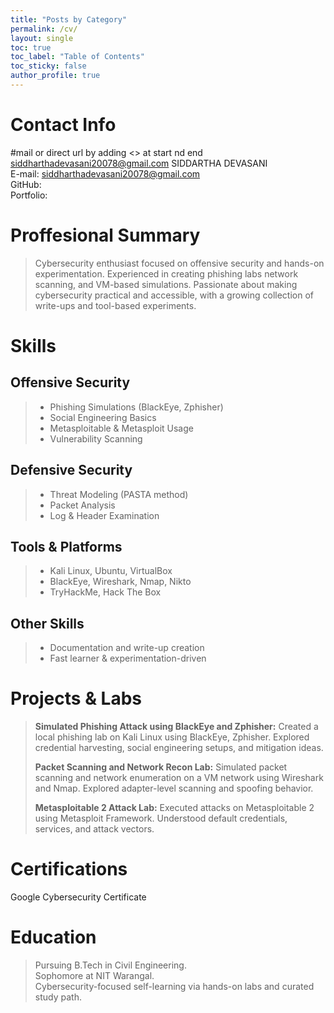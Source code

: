 ```yaml
---
title: "Posts by Category"
permalink: /cv/
layout: single
toc: true
toc_label: "Table of Contents"
toc_sticky: false
author_profile: true
---
```



# Contact Info
#mail or direct url by adding <> at start nd end [siddharthadevasani20078@gmail.com](mailto:siddharthadevasani20078@gmail.com)
SIDDARTHA DEVASANI  
E-mail: <siddharthadevasani20078@gmail.com>  
GitHub:  
Portfolio: 

# Proffesional Summary

> Cybersecurity enthusiast focused on offensive security and hands-on experimentation. Experienced in creating phishing labs network scanning, and VM-based simulations. Passionate about making cybersecurity practical and accessible, with a growing collection of write-ups and tool-based experiments.

# Skills

## Offensive Security
>- Phishing Simulations (BlackEye, Zphisher)
>- Social Engineering Basics
>- Metasploitable & Metasploit Usage
>- Vulnerability Scanning

## Defensive Security
>- Threat Modeling (PASTA method)
>- Packet Analysis
>- Log & Header Examination

## Tools & Platforms
>- Kali Linux, Ubuntu, VirtualBox
>- BlackEye, Wireshark, Nmap, Nikto
>- TryHackMe, Hack The Box
    
## Other Skills
>- Documentation and write-up creation
>- Fast learner & experimentation-driven

# Projects & Labs

> **Simulated Phishing Attack using BlackEye and Zphisher:** Created a local phishing lab on Kali Linux using BlackEye, Zphisher. Explored credential harvesting, social engineering setups, and mitigation ideas.
>
> **Packet Scanning and Network Recon Lab:** Simulated packet scanning and network enumeration on a VM network using Wireshark and Nmap. Explored adapter-level scanning and spoofing behavior.
>
> **Metasploitable 2 Attack Lab:** Executed attacks on Metasploitable 2 using Metasploit Framework. Understood default credentials, services, and attack vectors.

# Certifications
Google Cybersecurity Certificate

# Education
>Pursuing B.Tech in Civil Engineering.  
>Sophomore at NIT Warangal.  
>Cybersecurity-focused self-learning via hands-on labs and curated study path.   
